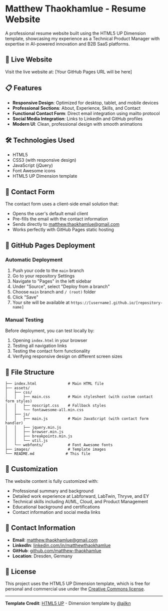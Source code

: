 # Matthew Thaokhamlue - Resume Website

A professional resume website built using the HTML5 UP Dimension template, showcasing my experience as a Technical Product Manager with expertise in AI-powered innovation and B2B SaaS platforms.

## 🚀 Live Website

Visit the live website at: [Your GitHub Pages URL will be here]

## 📋 Features

- **Responsive Design**: Optimized for desktop, tablet, and mobile devices
- **Professional Sections**: About, Experience, Skills, and Contact
- **Functional Contact Form**: Direct email integration using mailto protocol
- **Social Media Integration**: Links to LinkedIn and GitHub profiles
- **Modern UI**: Clean, professional design with smooth animations

## 🛠️ Technologies Used

- HTML5
- CSS3 (with responsive design)
- JavaScript (jQuery)
- Font Awesome icons
- HTML5 UP Dimension template

## 📧 Contact Form

The contact form uses a client-side email solution that:
- Opens the user's default email client
- Pre-fills the email with the contact information
- Sends directly to matthew.thaokhamlue@gmail.com
- Works perfectly with GitHub Pages static hosting

## 🚀 GitHub Pages Deployment

### Automatic Deployment
1. Push your code to the `main` branch
2. Go to your repository Settings
3. Navigate to "Pages" in the left sidebar
4. Under "Source", select "Deploy from a branch"
5. Choose `main` branch and `/ (root)` folder
6. Click "Save"
7. Your site will be available at `https://[username].github.io/[repository-name]`

### Manual Testing
Before deployment, you can test locally by:
1. Opening `index.html` in your browser
2. Testing all navigation links
3. Testing the contact form functionality
4. Verifying responsive design on different screen sizes

## 📁 File Structure

```
├── index.html              # Main HTML file
├── assets/
│   ├── css/
│   │   ├── main.css        # Main stylesheet (with custom contact form styles)
│   │   ├── noscript.css    # Fallback styles
│   │   └── fontawesome-all.min.css
│   ├── js/
│   │   ├── main.js         # Main JavaScript (with contact form handler)
│   │   ├── jquery.min.js
│   │   ├── browser.min.js
│   │   ├── breakpoints.min.js
│   │   └── util.js
│   └── webfonts/           # Font Awesome fonts
├── images/                 # Template images
└── README.md              # This file
```

## 🎨 Customization

The website content is fully customized with:
- Professional summary and background
- Detailed work experience at Labforward, LabTwin, Thryve, and EY
- Technical skills including AI/ML, Cloud, and Product Management
- Educational background and certifications
- Contact information and social media links

## 📱 Contact Information

- **Email**: matthew.thaokhamlue@gmail.com
- **LinkedIn**: [linkedin.com/in/matthewthaokhamlue](https://www.linkedin.com/in/matthewthaokhamlue)
- **GitHub**: [github.com/matthew-thaokhamlue](https://github.com/matthew-thaokhamlue)
- **Location**: Dresden, Germany

## 📄 License

This project uses the HTML5 UP Dimension template, which is free for personal and commercial use under the [Creative Commons license](https://html5up.net/license).

---

**Template Credit**: [HTML5 UP](https://html5up.net) - Dimension template by [@ajlkn](https://twitter.com/ajlkn)